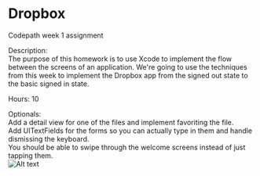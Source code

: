 # Dropbox

Codepath week 1 assignment
<br>

Description: <br>
    The purpose of this homework is to use Xcode to implement the flow between the screens of an application.
    We're going to use the techniques from this week to implement the Dropbox app from the signed out state to the
    basic signed in state.<br>
    
Hours: 10 <br>

Optionals: <br>
    Add a detail view for one of the files and implement favoriting the file.<br>
    Add UITextFields for the forms so you can actually type in them and handle dismissing the keyboard.<br>
    You should be able to swipe through the welcome screens instead of just tapping them.<br>
![Alt text](https://raw.githubusercontent.com/therealsalih/Dropbox/master/Gifs/Dropbox_03.gif?raw=true)

